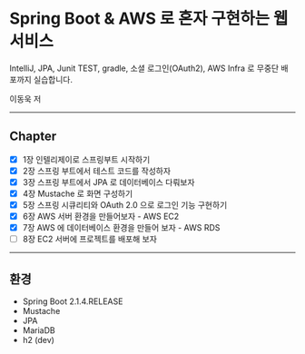 # Spring Boot & AWS 로 혼자 구현하는 웹 서비스
IntelliJ, JPA, Junit TEST, gradle, 소셜 로그인(OAuth2), AWS Infra 로 무중단 배포까지 실습합니다.

 이동욱 저
 

----
## Chapter
- [x] 1장 인텔리제이로 스프링부트 시작하기
- [x] 2장 스프링 부트에서 테스트 코드를 작성하자
- [x] 3장 스프링 부트에서 JPA 로 데이터베이스 다뤄보자
- [x] 4장 Mustache 로 화면 구성하기
- [x] 5장 스프링 시큐리티와 OAuth 2.0 으로 로그인 기능 구현하기
- [x] 6장 AWS 서버 환경을 만들어보자 - AWS EC2
- [x] 7장 AWS 에 데이터베이스 환경을 만들어 보자 - AWS RDS
- [ ] 8장 EC2 서버에 프로젝트를 배포해 보자

----
## 환경
- Spring Boot 2.1.4.RELEASE
- Mustache
- JPA
- MariaDB
- h2 (dev)
